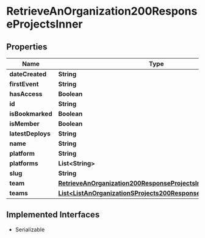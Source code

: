 

# RetrieveAnOrganization200ResponseProjectsInner


## Properties

| Name | Type | Description | Notes |
|------------ | ------------- | ------------- | -------------|
|**dateCreated** | **String** |  |  |
|**firstEvent** | **String** |  |  |
|**hasAccess** | **Boolean** |  |  |
|**id** | **String** |  |  |
|**isBookmarked** | **Boolean** |  |  |
|**isMember** | **Boolean** |  |  |
|**latestDeploys** | **String** |  |  |
|**name** | **String** |  |  |
|**platform** | **String** |  |  |
|**platforms** | **List&lt;String&gt;** |  |  |
|**slug** | **String** |  |  |
|**team** | [**RetrieveAnOrganization200ResponseProjectsInnerTeam**](RetrieveAnOrganization200ResponseProjectsInnerTeam.md) |  |  |
|**teams** | [**List&lt;ListAnOrganizationSProjects200ResponseInnerTeamsInner&gt;**](ListAnOrganizationSProjects200ResponseInnerTeamsInner.md) |  |  |


## Implemented Interfaces

* Serializable


